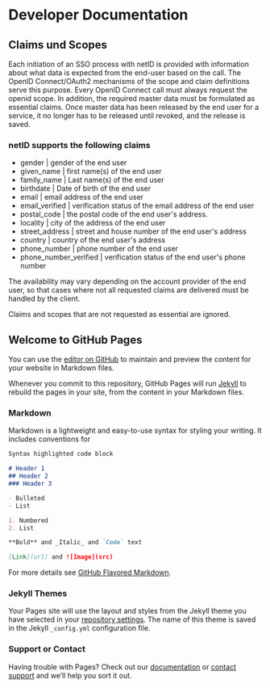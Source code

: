 # Developer Documentation
## Claims und Scopes

Each initiation of an SSO process with netID is provided with information about what data is expected from the end-user based on the call.
The OpenID Connect/OAuth2 mechanisms of the scope and claim definitions serve this purpose.
Every OpenID Connect call must always request the openid scope. In addition, the required master data must be formulated as essential claims.
Once master data has been released by the end user for a service, it no longer has to be released until revoked, and the release is saved.

### netID supports the following claims

- gender | gender of the end user
- given_name | first name(s) of the end user
- family_name | Last name(s) of the end user
- birthdate | Date of birth of the end user
- email | email address of the end user
- email_verified | verification status of the email address of the end user
- postal_code | the postal code of the end user's address.
- locality | city of the address of the end user
- street_address | street and house number of the end user's address
- country | country of the end user's address
- phone_number | phone number of the end user
- phone_number_verified | verification status of the end user's phone number

The availability may vary depending on the account provider of the end user, so that cases where not all requested claims are delivered must be handled by the client.

Claims and scopes that are not requested as essential are ignored.



## Welcome to GitHub Pages

You can use the [editor on GitHub](https://github.com/asr-enid/asr-enid.github.io/edit/master/index.md) to maintain and preview the content for your website in Markdown files.

Whenever you commit to this repository, GitHub Pages will run [Jekyll](https://jekyllrb.com/) to rebuild the pages in your site, from the content in your Markdown files.

### Markdown

Markdown is a lightweight and easy-to-use syntax for styling your writing. It includes conventions for

```markdown
Syntax highlighted code block

# Header 1
## Header 2
### Header 3

- Bulleted
- List

1. Numbered
2. List

**Bold** and _Italic_ and `Code` text

[Link](url) and ![Image](src)
```

For more details see [GitHub Flavored Markdown](https://guides.github.com/features/mastering-markdown/).

### Jekyll Themes

Your Pages site will use the layout and styles from the Jekyll theme you have selected in your [repository settings](https://github.com/asr-enid/asr-enid.github.io/settings). The name of this theme is saved in the Jekyll `_config.yml` configuration file.

### Support or Contact

Having trouble with Pages? Check out our [documentation](https://help.github.com/categories/github-pages-basics/) or [contact support](https://github.com/contact) and we’ll help you sort it out.
